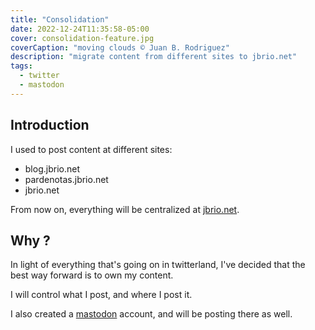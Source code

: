 ```yaml
---
title: "Consolidation"
date: 2022-12-24T11:35:58-05:00
cover: consolidation-feature.jpg
coverCaption: "moving clouds © Juan B. Rodriguez"
description: "migrate content from different sites to jbrio.net"
tags:
  - twitter
  - mastodon
---
```


## Introduction

I used to post content at different sites:

- blog.jbrio.net
- pardenotas.jbrio.net
- jbrio.net

From now on, everything will be centralized at [jbrio.net](https://jbrio.net).

## Why ?

In light of everything that's going on in twitterland, I've decided that the best way forward is to own my content.

I will control what I post, and where I post it.

I also created a [mastodon](https://mas.to/@jbrodriguez) account, and will be posting there as well.
